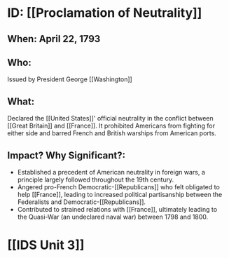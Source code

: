 # ID: [[Proclamation of Neutrality]] 
## When: April 22, 1793
## Who: 
Issued by President George [[Washington]] 
## What:
Declared the [[United States]]' official neutrality in the conflict between [[Great Britain]] and [[France]].  It prohibited Americans from fighting for either side and barred French and British warships from American ports.
## Impact? Why Significant?: 
- Established a precedent of American neutrality in foreign wars, a principle largely followed throughout the 19th century. 
-  Angered pro-French Democratic-[[Republicans]] who felt obligated to help [[France]], leading to increased political partisanship between the Federalists and Democratic-[[Republicans]].
-  Contributed to strained relations with [[France]], ultimately leading to the Quasi-War (an undeclared naval war) between 1798 and 1800. 

# [[IDS Unit 3]]